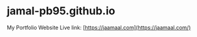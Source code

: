 # jamal-pb95.github.io

My Portfolio Website
Live link: [https://jaamaal.com](https://jaamaal.com/)
